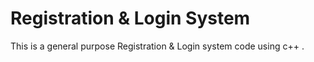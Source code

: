 # Registration & Login System
This is a general purpose Registration & Login system code using c++ .
